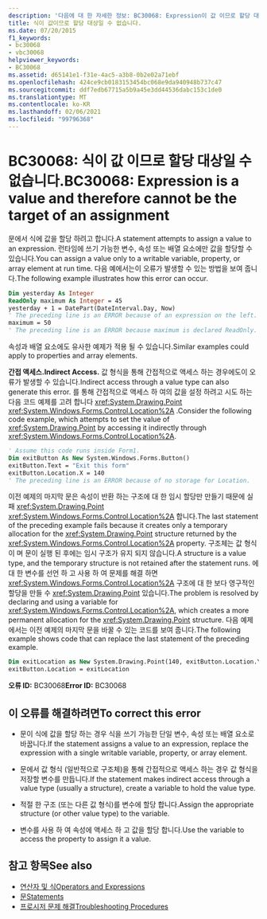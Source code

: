 ```yaml
---
description: '다음에 대 한 자세한 정보: BC30068: Expression이 값 이므로 할당 대상일 수 없습니다.'
title: 식이 값이므로 할당 대상일 수 없습니다.
ms.date: 07/20/2015
f1_keywords:
- bc30068
- vbc30068
helpviewer_keywords:
- BC30068
ms.assetid: d65141e1-f31e-4ac5-a3b8-0b2e02a71ebf
ms.openlocfilehash: 424ce9cb0183153454bc068e9da940948b737c47
ms.sourcegitcommit: ddf7edb67715a5b9a45e3dd44536dabc153c1de0
ms.translationtype: MT
ms.contentlocale: ko-KR
ms.lasthandoff: 02/06/2021
ms.locfileid: "99796368"
---
```

# <a name="bc30068-expression-is-a-value-and-therefore-cannot-be-the-target-of-an-assignment"></a><span data-ttu-id="be28d-103">BC30068: 식이 값 이므로 할당 대상일 수 없습니다.</span><span class="sxs-lookup"><span data-stu-id="be28d-103">BC30068: Expression is a value and therefore cannot be the target of an assignment</span></span>

<span data-ttu-id="be28d-104">문에서 식에 값을 할당 하려고 합니다.</span><span class="sxs-lookup"><span data-stu-id="be28d-104">A statement attempts to assign a value to an expression.</span></span> <span data-ttu-id="be28d-105">런타임에 쓰기 가능한 변수, 속성 또는 배열 요소에만 값을 할당할 수 있습니다.</span><span class="sxs-lookup"><span data-stu-id="be28d-105">You can assign a value only to a writable variable, property, or array element at run time.</span></span> <span data-ttu-id="be28d-106">다음 예에서는이 오류가 발생할 수 있는 방법을 보여 줍니다.</span><span class="sxs-lookup"><span data-stu-id="be28d-106">The following example illustrates how this error can occur.</span></span>

```vb
Dim yesterday As Integer
ReadOnly maximum As Integer = 45
yesterday + 1 = DatePart(DateInterval.Day, Now)
' The preceding line is an ERROR because of an expression on the left.
maximum = 50
' The preceding line is an ERROR because maximum is declared ReadOnly.
```

<span data-ttu-id="be28d-107">속성과 배열 요소에도 유사한 예제가 적용 될 수 있습니다.</span><span class="sxs-lookup"><span data-stu-id="be28d-107">Similar examples could apply to properties and array elements.</span></span>

<span data-ttu-id="be28d-108">**간접 액세스.**</span><span class="sxs-lookup"><span data-stu-id="be28d-108">**Indirect Access.**</span></span> <span data-ttu-id="be28d-109">값 형식을 통해 간접적으로 액세스 하는 경우에도이 오류가 발생할 수 있습니다.</span><span class="sxs-lookup"><span data-stu-id="be28d-109">Indirect access through a value type can also generate this error.</span></span> <span data-ttu-id="be28d-110">를 통해 간접적으로 액세스 하 여의 값을 설정 하려고 시도 하는 다음 코드 예제를 고려 합니다 <xref:System.Drawing.Point> <xref:System.Windows.Forms.Control.Location%2A> .</span><span class="sxs-lookup"><span data-stu-id="be28d-110">Consider the following code example, which attempts to set the value of <xref:System.Drawing.Point> by accessing it indirectly through <xref:System.Windows.Forms.Control.Location%2A>.</span></span>

```vb
' Assume this code runs inside Form1.
Dim exitButton As New System.Windows.Forms.Button()
exitButton.Text = "Exit this form"
exitButton.Location.X = 140
' The preceding line is an ERROR because of no storage for Location.
```

<span data-ttu-id="be28d-111">이전 예제의 마지막 문은 속성이 반환 하는 구조에 대 한 임시 할당만 만들기 때문에 실패 <xref:System.Drawing.Point> <xref:System.Windows.Forms.Control.Location%2A> 합니다.</span><span class="sxs-lookup"><span data-stu-id="be28d-111">The last statement of the preceding example fails because it creates only a temporary allocation for the <xref:System.Drawing.Point> structure returned by the <xref:System.Windows.Forms.Control.Location%2A> property.</span></span> <span data-ttu-id="be28d-112">구조체는 값 형식이 며 문이 실행 된 후에는 임시 구조가 유지 되지 않습니다.</span><span class="sxs-lookup"><span data-stu-id="be28d-112">A structure is a value type, and the temporary structure is not retained after the statement runs.</span></span> <span data-ttu-id="be28d-113">에 대 한 변수를 선언 하 고 사용 하 여 문제를 해결 하면 <xref:System.Windows.Forms.Control.Location%2A> 구조에 대 한 보다 영구적인 할당을 만들 수 <xref:System.Drawing.Point> 있습니다.</span><span class="sxs-lookup"><span data-stu-id="be28d-113">The problem is resolved by declaring and using a variable for <xref:System.Windows.Forms.Control.Location%2A>, which creates a more permanent allocation for the <xref:System.Drawing.Point> structure.</span></span> <span data-ttu-id="be28d-114">다음 예제에서는 이전 예제의 마지막 문을 바꿀 수 있는 코드를 보여 줍니다.</span><span class="sxs-lookup"><span data-stu-id="be28d-114">The following example shows code that can replace the last statement of the preceding example.</span></span>

```vb
Dim exitLocation as New System.Drawing.Point(140, exitButton.Location.Y)
exitButton.Location = exitLocation
```

<span data-ttu-id="be28d-115">**오류 ID:** BC30068</span><span class="sxs-lookup"><span data-stu-id="be28d-115">**Error ID:** BC30068</span></span>

## <a name="to-correct-this-error"></a><span data-ttu-id="be28d-116">이 오류를 해결하려면</span><span class="sxs-lookup"><span data-stu-id="be28d-116">To correct this error</span></span>

- <span data-ttu-id="be28d-117">문이 식에 값을 할당 하는 경우 식을 쓰기 가능한 단일 변수, 속성 또는 배열 요소로 바꿉니다.</span><span class="sxs-lookup"><span data-stu-id="be28d-117">If the statement assigns a value to an expression, replace the expression with a single writable variable, property, or array element.</span></span>

- <span data-ttu-id="be28d-118">문에서 값 형식 (일반적으로 구조체)을 통해 간접적으로 액세스 하는 경우 값 형식을 저장할 변수를 만듭니다.</span><span class="sxs-lookup"><span data-stu-id="be28d-118">If the statement makes indirect access through a value type (usually a structure), create a variable to hold the value type.</span></span>

- <span data-ttu-id="be28d-119">적절 한 구조 (또는 다른 값 형식)를 변수에 할당 합니다.</span><span class="sxs-lookup"><span data-stu-id="be28d-119">Assign the appropriate structure (or other value type) to the variable.</span></span>

- <span data-ttu-id="be28d-120">변수를 사용 하 여 속성에 액세스 하 고 값을 할당 합니다.</span><span class="sxs-lookup"><span data-stu-id="be28d-120">Use the variable to access the property to assign it a value.</span></span>

## <a name="see-also"></a><span data-ttu-id="be28d-121">참고 항목</span><span class="sxs-lookup"><span data-stu-id="be28d-121">See also</span></span>

- [<span data-ttu-id="be28d-122">연산자 및 식</span><span class="sxs-lookup"><span data-stu-id="be28d-122">Operators and Expressions</span></span>](../../programming-guide/language-features/operators-and-expressions/index.md)
- [<span data-ttu-id="be28d-123">문</span><span class="sxs-lookup"><span data-stu-id="be28d-123">Statements</span></span>](../../programming-guide/language-features/statements.md)
- [<span data-ttu-id="be28d-124">프로시저 문제 해결</span><span class="sxs-lookup"><span data-stu-id="be28d-124">Troubleshooting Procedures</span></span>](../../programming-guide/language-features/procedures/troubleshooting-procedures.md)
